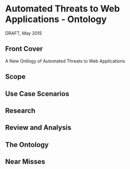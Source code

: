 # Automated Threats to Web Applications - Ontology

DRAFT, May 2015

## Front Cover

A New Ontlogy of Automated Threats to Web Applications

## Scope


## Use Case Scenarios


## Research


## Review and Analysis


## The Ontology


## Near Misses

